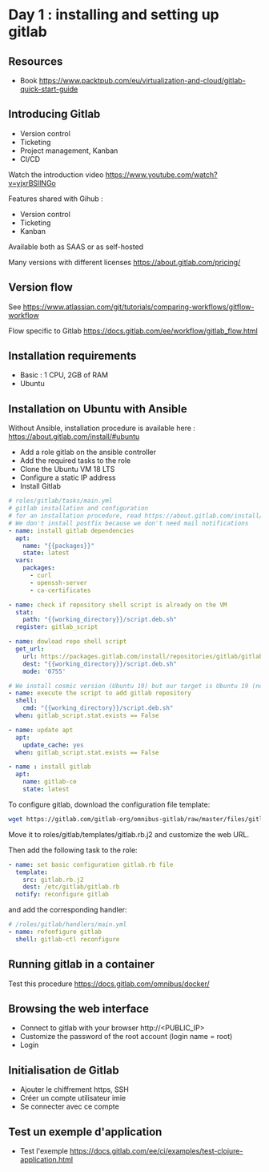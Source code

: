 # Day 1 : installing and setting up gitlab

## Resources

+ Book <https://www.packtpub.com/eu/virtualization-and-cloud/gitlab-quick-start-guide>

## Introducing Gitlab

+ Version control
+ Ticketing
+ Project management, Kanban
+ CI/CD

Watch the introduction video <https://www.youtube.com/watch?v=yjxrBSllNGo>

Features shared with Gihub :

+ Version control
+ Ticketing
+ Kanban

Available both as SAAS or as self-hosted

Many versions with different licenses <https://about.gitlab.com/pricing/>

## Version flow

See <https://www.atlassian.com/git/tutorials/comparing-workflows/gitflow-workflow>

Flow specific to Gitlab <https://docs.gitlab.com/ee/workflow/gitlab_flow.html>

## Installation requirements

+ Basic : 1 CPU, 2GB of RAM
+ Ubuntu

## Installation on Ubuntu with Ansible

Without Ansible, installation procedure is available here : <https://about.gitlab.com/install/#ubuntu>

+ Add a role gitlab on the ansible controller
+ Add the required tasks to the role
+ Clone the Ubuntu VM 18 LTS
+ Configure a static IP address
+ Install Gitlab

```yml
# roles/gitlab/tasks/main.yml
# gitlab installation and configuration
# for an installation procedure, read https://about.gitlab.com/install/#ubuntu
# We don't install postfix because we don't need mail notifications
- name: install gitlab dependencies
  apt:
    name: "{{packages}}"
    state: latest
  vars:
    packages:
      - curl
      - openssh-server
      - ca-certificates

- name: check if repository shell script is already on the VM
  stat:
    path: "{{working_directory}}/script.deb.sh"
  register: gitlab_script

- name: dowload repo shell script
  get_url:
    url: https://packages.gitlab.com/install/repositories/gitlab/gitlab-ce/script.deb.sh
    dest: "{{working_directory}}/script.deb.sh"
    mode: '0755'

# We install cosmic version (Ubuntu 19) but our target is Ubuntu 19 (not supported)...
- name: execute the script to add gitlab repository
  shell:
    cmd: "{{working_directory}}/script.deb.sh"
  when: gitlab_script.stat.exists == False

- name: update apt
  apt:
    update_cache: yes
  when: gitlab_script.stat.exists == False

- name : install gitlab
  apt:
    name: gitlab-ce
    state: latest
```

To configure gitlab, download the configuration file template:

```bash
wget https://gitlab.com/gitlab-org/omnibus-gitlab/raw/master/files/gitlab-config-template/gitlab.rb.template
```

Move it to roles/gitlab/templates/gitlab.rb.j2 and customize the web URL.

Then add the following task to the role:

```yml
- name: set basic configuration gitlab.rb file
  template:
    src: gitlab.rb.j2
    dest: /etc/gitlab/gitlab.rb
  notify: reconfigure gitlab
```

and add the corresponding handler:

```yml
# /roles/gitlab/handlers/main.yml
- name: refonfigure gitlab
  shell: gitlab-ctl reconfigure
```

## Running gitlab in a container

Test this procedure <https://docs.gitlab.com/omnibus/docker/>

## Browsing the web interface

+ Connect to gitlab with your browser http://<PUBLIC_IP>
+ Customize the password of the root account (login name = root)
+ Login

## Initialisation de Gitlab

+ Ajouter le chiffrement https, SSH
+ Créer un compte utilisateur imie
+ Se connecter avec ce compte

## Test un exemple d'application

+ Test l'exemple <https://docs.gitlab.com/ee/ci/examples/test-clojure-application.html>